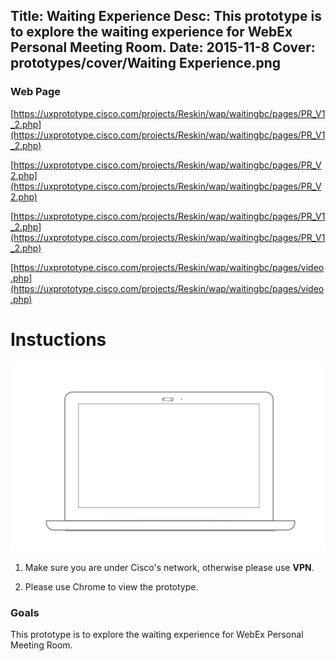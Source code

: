 Title: Waiting Experience
Desc: This prototype is to explore the waiting experience for WebEx Personal Meeting Room.
Date: 2015-11-8
Cover: prototypes/cover/Waiting Experience.png
---

### Web Page

[https://uxprototype.cisco.com/projects/Reskin/wap/waitingbc/pages/PR_V1_2.php](https://uxprototype.cisco.com/projects/Reskin/wap/waitingbc/pages/PR_V1_2.php)

[https://uxprototype.cisco.com/projects/Reskin/wap/waitingbc/pages/PR_V2.php](https://uxprototype.cisco.com/projects/Reskin/wap/waitingbc/pages/PR_V2.php)

[https://uxprototype.cisco.com/projects/Reskin/wap/waitingbc/pages/PR_V1_2.php](https://uxprototype.cisco.com/projects/Reskin/wap/waitingbc/pages/PR_V1_2.php)

[https://uxprototype.cisco.com/projects/Reskin/wap/waitingbc/pages/video.php](https://uxprototype.cisco.com/projects/Reskin/wap/waitingbc/pages/video.php)

# Instuctions 
![Desktop](../../../img_data/prototypes/Desktop-2x.png)

1) Make sure you are under Cisco's network, otherwise please use **VPN**.

2) Please use Chrome to view the prototype.

### Goals	
This prototype is to explore the waiting experience for WebEx Personal Meeting Room.
